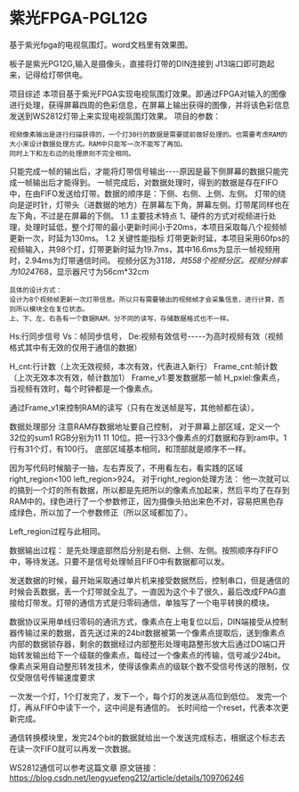 # 紫光FPGA-PGL12G 
基于紫光fpga的电视氛围灯。word文档里有效果图。

板子是紫光PG12G,输入是摄像头，直接将灯带的DIN连接到 J13端口即可跑起来，记得给灯带供电。

项目综述
本项目基于紫光FPGA实现电视氛围灯效果。即通过FPGA对输入的图像进行处理，获得屏幕四周的色彩信息，在屏幕上输出获得的图像，并将该色彩信息发送到WS2812灯带上来实现电视氛围灯效果。
项目的参数：
 
	
	视频像素输出是逐行扫描获得的，一个灯30行的数据是需要提前做好处理的。也需要考虑RAM的大小来设计数据处理方式。RAM中只能写一次不能写了再加。
	同时上下和左右边的处理原则不完全相同。
只能完成一帧的输出后，才能将灯带信号输出----原因是最下侧屏幕的数据只能完成一帧输出后才能得到。
一帧完成后，对数据处理时，得到的数据是存在FIFO中，在由FIFO发送给灯带。数据的顺序是：下侧、右侧、上侧、左侧。
灯带的绕向是逆时针，灯带头（进数据的地方）在屏幕左下角，屏幕左侧。灯带尾同样也在左下角，不过是在屏幕的下侧。
1.1	主要技术特点
1、硬件的方式对视频进行处理，处理时延低，整个灯带的最小更新时间小于20ms，本项目采取每八个视频帧更新一次，时延为130ms。
1.2	关键性能指标
灯带更新时延，本项目采用60fps的视频输入，共98个灯，灯带更新时延为19.7ms，其中16.6ms为显示一帧视频用时，2.94ms为灯带通信时间。
视频分区为31*18，共558个视频分区。视频分辨率为1024*768，显示器尺寸为56cm*32cm

	具体的设计方式：
	设计为8个视频帧更新一次灯带信息。所以只有需要输出的视频帧才会采集信息，进行计算，否则所以模块全在复位状态。
	上、下、左、右各有一个数据RAM，分不同的读写，存储数据格式也不一样。

 
Hs:行同步信号
Vs：帧同步信号，
De:视频有效信号-----为高时视频有效（视频格式其中有无效的仅用于通信的数据）
 
H_cnt:行计数（上次无效视频，本次有效，代表进入新行）
Frame_cnt:帧计数（上次无效本次有效，帧计数加1）
Frame_v1:要发数据那一帧
H_pxiel:像素点，当视频有效时，每个时钟都是一个像素点。
 
通过Frame_v1来控制RAM的读写（只有在发送帧是写，其他帧都在读）。
 

数据处理部分
	注意RAM存数据地址要自己控制，
	对于屏幕上部区域，定义一个32位的sum1 RGB分别为11 11 10位。把一行33个像素点的灯数据和存到ram中。1行有31个灯，有100行。
底部区域基本相同，和顶部就是顺序不一样。

因为写代码时候脑子一抽，左右弄反了，不用看左右，看实践的区域right_region<100  left_region>924。
对于right_region处理方法：
他一次就可以的搞到一个灯的所有数据，所以都是先把所以的像素点加起来，然后平均了在存到RAM中的。绿色进行了一个参数修正，因为摄像头拍出来色不对，容易把黑色存成绿色，所以加了一个参数修正（所以区域都加了）。
 
Left_region过程与此相同。

数据输出过程：
是先处理底部然后分别是右侧、上侧、左侧。按照顺序存FIFO中，等待发送。只要不是信号处理帧且FIFO中有数据都可以发。

发送数据的时候，最开始采取通过单片机来接受数据然后，控制串口，但是通信的时候会丢数据，丢一个灯带就全乱了。一直因为这个卡了很久，最后改成FPAG直接给灯带发。灯带的通信方式是归零码通信，单独写了一个电平转换的模块。 

数据协议采用单线归零码的通讯方式，像素点在上电复位以后，DIN端接受从控制器传输过来的数据，首先送过来的24bit数据被第一个像素点提取后，送到像素点内部的数据锁存器，剩余的数据经过内部整形处理电路整形放大后通过DO端口开始转发输出给下一个级联的像素点，每经过一个像素点的传输，信号减少24bit。像素点采用自动整形转发技术，使得该像素点的级联个数不受信号传送的限制，仅仅受限信号传输速度要求


 
一次发一个灯，1个灯发完了，发下一个，每个灯的发送从高位到低位。
发完一个灯，再从FIFO中读下一个，这中间是有通信的。
长时间给一个reset，代表本次更新完成。

通信转换模块里，发完24个bit的数据就给出一个发送完成标志，根据这个标志去在读一次FIFO就可以再发一次数据。

WS2812通信可以参考这篇文章
原文链接：https://blog.csdn.net/lengyuefeng212/article/details/109706246














